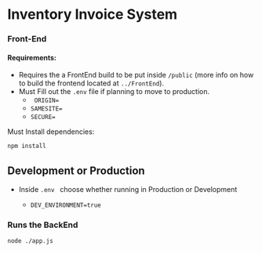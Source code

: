 # Inventory Invoice System

### Front-End




#### Requirements:

- Requires the a FrontEnd build to be put inside ``/public`` (more info on how to build the frontend located at ``../FrontEnd``).
- Must Fill out the ``.env`` file if planning to move to production.
  - `` ORIGIN=``
  - ``SAMESITE=``
  - ``SECURE=``

Must Install dependencies:

```sh
npm install
```

## Development or Production

- Inside ``.env `` choose whether running in Production or Development

  - ``DEV_ENVIRONMENT=true``

### Runs the BackEnd

```
node ./app.js
```

[//]: #
   [React Bootstrap]: <https://react-bootstrap.github.io>
   [Node.js]: <http://nodejs.org>
   [NeDB]: <https://github.com/louischatriot/nedb>
   [express]: <http://expressjs.com>
   [React Js]: <https://reactjs.org/>